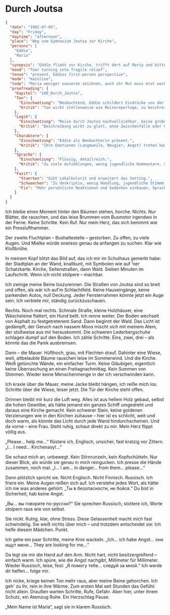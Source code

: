 # Durch Joutsa

```json
{
  "date": "1985-07-05",
  "day": "Friday",
  "daytime": "afternoon",
  "place": "Weg vom Gymnasium Joutsa zur Kirche",
  "persons": [
    "Eddie",
    "Maria"
  ],
  "synopsis": "Eddie flieht zur Kirche, trifft dort auf Maria und bittet um Kirchenasyl. Maria spricht Russisch und verspricht ihr Hilfe.",
  "mood": "fear turning into fragile relief",
  "tense": "present, Eddies first-person perspective",
  "mode": "mainline",
  "todo": "Maria weniger souverän zeichnen, auch ihr Mut muss erst wachsen",
  "proofreading": {
    "Kapitel": "100_Durch_Joutsa",
    "Ton": {
      "Einschaetzung": "Beobachtend, Eddie schildert Eindrücke von der Umgebung und Menschen.",
      "Kritik": "Ton wirkt stellenweise wie Reisereportage, zu beschreibend. Jugendlich-subjektive Färbung tritt zurück."
    },
    "Logik": {
      "Einschaetzung": "Reise durch Joutsa nachvollziehbar, keine groben Brüche.",
      "Kritik": "Beschreibung wirkt zu glatt, ohne Zwischenfälle oder Unsicherheiten. Gefahr: Szene bleibt blass."
    },
    "Charaktere": {
      "Einschaetzung": "Eddie als Beobachterin präsent.",
      "Kritik": "Ihre Emotionen (Langeweile, Neugier, Angst) treten kaum hervor. Nebenfiguren sind Staffage und ohne eigene Kontur."
    },
    "Sprache": {
      "Einschaetzung": "Flüssig, detailreich.",
      "Kritik": "Zu viele Aufzählungen, wenig jugendliche Kommentare. Sprache streckenweise zu glatt und erwachsen."
    },
    "Fazit": {
      "Staerken": "Gibt Lokalkolorit und erweitert das Setting.",
      "Schwaechen": "Zu deskriptiv, wenig Handlung, jugendliche Stimme fehlt.",
      "Fix": "Mehr persönliche Reaktionen und Gedanken einbauen, Sprache jugendlicher machen, kleine Konflikte oder Stolperer einfügen."
    }
  }
}
```

Ich bleibe einen Moment hinter den Bäumen stehen, horche. Nichts. Nur Blätter,
die rauschen, und das leise Brummen vom Busmotor irgendwo in der Ferne. Keine
Schritte. Kein Ruf. Nur mein Herz, das sich benimmt wie ein Presslufthammer.

Der zweite Fluchtplan – Bushaltestelle – gestorben. Zu offen, zu viele Augen.
Und Mielke würde sowieso genau da anfangen zu suchen. Klar wie Kloßbrühe.

In meinem Kopf blitzt das Bild auf, das ich mir im Schulhaus gemerkt habe: der
Stadtplan an der Wand, knallbunt, mit Symbolen wie auf ’ner Schatzkarte. Kirche,
Seitenstraßen, dann Wald. Sieben Minuten im Laufschritt. Wenn ich nicht stolpere
– machbar.

Ich zwinge meine Beine loszurennen. Die Straßen von Joutsa sind so breit und
offen, als wär ich auf’m Schlachtfeld. Keine Hauseingänge, keine parkenden
Autos, null Deckung. Jeder Fensterrahmen könnte jetzt ein Auge sein. Ich
verbiete mir, ständig zurückzuschauen.

Rechts. Noch mal rechts. Schmale Straße, kleine Holzhäuser, eine Wäscheleine
flattert, ein Hund bellt. Ich renne weiter. Der Boden wechselt von Asphalt zu
festgetretenem Sand. Dann beginnt der Wald. Das Licht ist gedämpft, der Geruch
nach nassem Moos mischt sich mit meinem Atem, der stoßweise aus mir herauskommt.
Die schweren Lederbergschuhe schlagen dumpf auf den Boden. Ich zähle Schritte.
Eins, zwei, drei – als könnte das die Panik ausbremsen.

Dann – die Mauer. Hüfthoch, grau, mit Flechten drauf. Dahinter eine Wiese, weit,
altbelaubte Bäume rauschen leise im Sommerwind. Und die Kirche. Weiß getünchte
Wände, ein einfacher Turm. Keine Gläubigen, eigentlich keine Überraschung an
einen Freitagnachmittag. Kein Summen von Stimmen. Wieder keine Menschenmenge in
der ich verschwinden kann.

Ich kraxle über die Mauer, meine Jacke bleibt hängen, ich reiße mich los.
Schritte über die Wiese, leiser jetzt. Die Tür der Kirche steht offen.

Drinnen bleibt mir kurz die Luft weg. Alles ist aus hellem Holz gebaut, selbst
die hohen Gewölbe, als hätte jemand ein ganzes Schiff umgedreht und daraus eine
Kirche gemacht. Kein schwerer Stein, keine goldenen Verzierungen wie in den
Kirchen zuhause – hier ist es schlicht, weit und doch warm, als könnte das Licht
durch jede Wand hindurchscheinen. Und da vorne – eine Frau. Steht ruhig, schaut
direkt zu mir. Mein Herz flippt völlig aus.

„Please… help me…“ flüstere ich, Englisch, unsicher, fast kratzig vor Zittern.
„I… I need… Kirchenasyl…“

Sie schaut mich an, unbewegt. Kein Stirnrunzeln, kein Kopfschütteln. Nur dieser
Blick, als würde sie genau in mich reingucken. Ich presse die Hände zusammen,
noch mal: „I… I am… in danger… from them… please…“

Dann plötzlich spricht sie. Nicht Englisch. Nicht Finnisch. Russisch. Ich friere
ein. Meine Augen reißen sich auf. Ich verstehe jedes Wort, als hätte ich nie was
anderes gehört: „Ты в безопасности, не бойся.“ Du bist in Sicherheit, hab keine
Angst.

„Вы… вы говорите по-русски?“ Sie sprechen Russisch, stottere ich, Worte stolpern
raus wie von selbst.

Sie nickt. Ruhig, klar, ohne Stress. Diese Gelassenheit macht mich fast
schwindelig. Sie weiß nichts über mich – und trotzdem entscheidet sie: Ich helfe
diesem Mädchen. Punkt.

Ich gehe ein paar Schritte, meine Knie wackeln. „Ich… ich habe Angst… они ищут
меня… They are looking for me…“

Da legt sie mir die Hand auf den Arm. Nicht hart, nicht besitzergreifend –
einfach warm. Ich spüre, wie die Angst nachgibt, Millimeter für Millimeter.
Wieder Russisch, leise, fest: „Я помогу тебе… следуй за мной.“ Ich werde dir
helfen… folge mir.

Ich nicke, kriege keinen Ton mehr raus, aber meine Beine gehorchen. Ich geh' zu
ihr, rein in ihre Wärme. Zum ersten Mal seit Stunden das Gefühl: nicht allein.
Draußen warten Schritte, Rufe, Gefahr. Aber hier, unter ihrem Schutz, ein
Atemzug Ruhe. Ein Herzschlag Pause.

„Mein Name ist Maria“, sagt sie in klarem Russisch.
